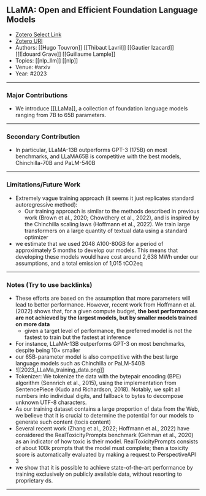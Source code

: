 LLaMA: Open and Efficient Foundation Language Models
---
- [Zotero Select Link](zotero://select/groups/2480461/items/2IEE9EHA)
- [Zotero URI](https://www.zotero.org/groups/2480461/items/2IEE9EHA)
- Authors: [[Hugo Touvron]] [[Thibaut Lavril]] [[Gautier Izacard]] [[Edouard Grave]] [[Guillaume Lample]]
- Topics: [[nlp_llm]] [[nlp]]
- Venue: #arxiv
- Year: #2023

---
### Major Contributions
- We introduce [[LLaMa]], a collection of foundation language models ranging from 7B to 65B parameters.
---
### Secondary Contribution
- In particular, LLaMA-13B outperforms GPT-3 (175B) on most benchmarks, and LLaMA65B is competitive with the best models, Chinchilla-70B and PaLM-540B
---
### Limitations/Future Work
- Extremely vague training approach (it seems it just replicates standard autoregressive method):
	- Our training approach is similar to the methods described in previous work (Brown et al., 2020; Chowdhery et al., 2022), and is inspired by the Chinchilla scaling laws (Hoffmann et al., 2022). We train large transformers on a large quantity of textual data using a standard optimizer
- we estimate that we used 2048 A100-80GB for a period of approximately 5 months to develop our models. This means that developing these models would have cost around 2,638 MWh under our assumptions, and a total emission of 1,015 tCO2eq
---
### Notes (Try to use backlinks)
- These efforts are based on the assumption that more parameters will lead to better performance. However, recent work from Hoffmann et al. (2022) shows that, for a given compute budget, **the best performances are not achieved by the largest models, but by smaller models trained on more data**
	- given a target level of performance, the preferred model is not the fastest to train but the fastest at inference
- For instance, LLaMA-13B outperforms GPT-3 on most benchmarks, despite being 10× smaller
- our 65B-parameter model is also competitive with the best large language models such as Chinchilla or PaLM-540B
- ![[2023_LLaMa_training_data.png]]
- Tokenizer: We tokenize the data with the bytepair encoding (BPE) algorithm (Sennrich et al., 2015), using the implementation from SentencePiece (Kudo and Richardson, 2018). Notably, we split all numbers into individual digits, and fallback to bytes to decompose unknown UTF-8 characters.
- As our training dataset contains a large proportion of data from the Web, we believe that it is crucial to determine the potential for our models to generate such content (tocis content)
- Several recent work (Zhang et al., 2022; Hoffmann et al., 2022) have considered the RealToxicityPrompts benchmark (Gehman et al., 2020) as an indicator of how toxic is their model. RealToxicityPrompts consists of about 100k prompts that the model must complete; then a toxicity score is automatically evaluated by making a request to PerspectiveAPI 3
- we show that it is possible to achieve state-of-the-art performance by training exclusively on publicly available data, without resorting to proprietary ds.
---
